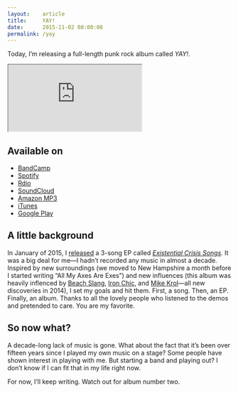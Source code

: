 ```yaml
---
layout:    article
title:     YAY!
date:      2015-11-02 08:00:00
permalink: /yay
---
```


Today, I’m releasing a full-length punk rock album called *YAY!*.

<iframe class="yay-iframe" src="https://bandcamp.com/EmbeddedPlayer/album=4079448084/size=large/bgcol=ffffff/linkcol=0687f5/transparent=true/" seamless><a href="http://adarowski.bandcamp.com/album/yay">YAY! by Adam Darowski</a></iframe>

## Available on
* [BandCamp](https://adarowski.bandcamp.com/album/yay)
* [Spotify](https://open.spotify.com/album/5nTe3bRUM8DSUlsUsfk8SL)
* [Rdio](http://rd.io/x/QVJM_yI_F-I/)
* [SoundCloud](https://soundcloud.com/adam-darowski/sets/yay)
* [Amazon MP3](http://www.amazon.com/Yay-Explicit-Adam-Darowski/dp/B0176Q4EMA/)
* [iTunes](https://itunes.apple.com/us/album/yay!/id1052721126)
* [Google Play](https://play.google.com/store/music/album/Adam_Darowski_Yay?id=Bs4afvhqkxhqffwtjfasgpy3qiu)

## A little background

In January of 2015, I [released](/existential-crisis-songs/) a 3-song EP called [*Existential Crisis Songs*](https://adarowski.bandcamp.com/album/existential-crisis-songs). It was a big deal for me—I hadn’t recorded any music in almost a decade. Inspired by new surroundings (we moved to New Hampshire a month before I started writing “All My Axes Are Exes”) and new influences (this album was heavily inflenced by [Beach Slang](https://beachslang.bandcamp.com/), [Iron Chic](https://ironchic.bandcamp.com/), and [Mike Krol](https://mikekrol.bandcamp.com/)—all new discoveries in 2014), I set my goals and hit them. First, a song. Then, an EP. Finally, an album. Thanks to all the lovely people who listened to the demos and pretended to care. You are my favorite.

## So now what?

A decade-long lack of music is gone. What about the fact that it’s been over fifteen years since I played my own music on a stage? Some people have shown interest in playing with me. But starting a band and playing out? I don’t know if I can fit that in my life right now.

For now, I’ll keep writing. Watch out for album number two.